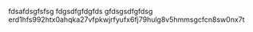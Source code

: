 fdsafdsgfsfsg
fdgsdfgfdgfds
gfdsgsdfgfdsg
erd1hfs992htx0ahqka27vfpkwjrfyufx6fj79hulg8v5hmmsgcfcn8sw0nx7t